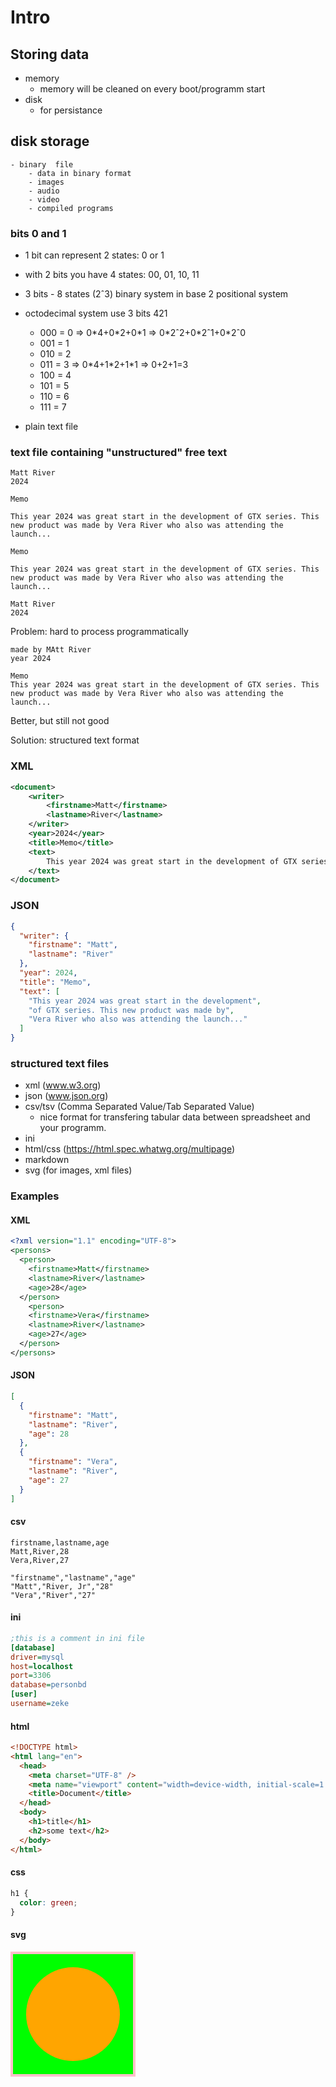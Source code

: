 # Intro

## Storing data

- memory
  - memory will be cleaned on every boot/programm start
- disk
  - for persistance

## disk storage

    - binary  file
        - data in binary format
        - images
        - audio
        - video
        - compiled programs

### bits 0 and 1

- 1 bit can represent 2 states: 0 or 1
- with 2 bits you have 4 states: 00, 01, 10, 11
- 3 bits - 8 states (2ˆ3)
  binary system in base 2 positional system

- octodecimal system use 3 bits
  421

  - 000 = 0 => 0\*4+0\*2+0\*1 => 0\*2ˆ2+0\*2ˆ1+0\*2ˆ0
  - 001 = 1
  - 010 = 2
  - 011 = 3 => 0\*4+1\*2+1\*1 => 0+2+1=3
  - 100 = 4
  - 101 = 5
  - 110 = 6
  - 111 = 7

- plain text file

### text file containing "unstructured" free text

```
Matt River
2024

Memo

This year 2024 was great start in the development of GTX series. This new product was made by Vera River who also was attending the launch...
```

```
Memo

This year 2024 was great start in the development of GTX series. This new product was made by Vera River who also was attending the launch...

Matt River
2024
```

Problem: hard to process programmatically

```
made by MAtt River
year 2024

Memo
This year 2024 was great start in the development of GTX series. This new product was made by Vera River who also was attending the launch...
```

Better, but still not good

Solution: structured text format

### XML

```xml
<document>
    <writer>
        <firstname>Matt</firstname>
        <lastname>River</lastname>
    </writer>
    <year>2024</year>
    <title>Memo</title>
    <text>
        This year 2024 was great start in the development of GTX series. This new product was made by Vera River who also was attending the launch...
    </text>
</document>

```

### JSON

```json
{
  "writer": {
    "firstname": "Matt",
    "lastname": "River"
  },
  "year": 2024,
  "title": "Memo",
  "text": [
    "This year 2024 was great start in the development",
    "of GTX series. This new product was made by",
    "Vera River who also was attending the launch..."
  ]
}
```

### structured text files

- xml (www.w3.org)
- json (www.json.org)
- csv/tsv (Comma Separated Value/Tab Separated Value)
  - nice format for transfering tabular data between spreadsheet and your programm.
- ini
- html/css (https://html.spec.whatwg.org/multipage)
- markdown
- svg (for images, xml files)

### Examples

#### XML

```xml
<?xml version="1.1" encoding="UTF-8">
<persons>
  <person>
    <firstname>Matt</firstname>
    <lastname>River</lastname>
    <age>28</age>
  </person>
    <person>
    <firstname>Vera</firstname>
    <lastname>River</lastname>
    <age>27</age>
  </person>
</persons>
```

#### JSON

```json
[
  {
    "firstname": "Matt",
    "lastname": "River",
    "age": 28
  },
  {
    "firstname": "Vera",
    "lastname": "River",
    "age": 27
  }
]
```

#### csv

```csv
firstname,lastname,age
Matt,River,28
Vera,River,27
```

```csv
"firstname","lastname","age"
"Matt","River, Jr","28"
"Vera","River","27"
```

#### ini

```ini
;this is a comment in ini file
[database]
driver=mysql
host=localhost
port=3306
database=personbd
[user]
username=zeke
```

#### html

```html
<!DOCTYPE html>
<html lang="en">
  <head>
    <meta charset="UTF-8" />
    <meta name="viewport" content="width=device-width, initial-scale=1.0" />
    <title>Document</title>
  </head>
  <body>
    <h1>title</h1>
    <h2>some text</h2>
  </body>
</html>
```

#### css

```css
h1 {
  color: green;
}
```

#### svg

<svg width="200" height="200">
  <rect x="2" y="2" width="196" height="196" fill="lime" stroke-width="4" stroke="pink" />
  <circle cx="100" cy="100" r="75" fill="orange" />
</svg>
